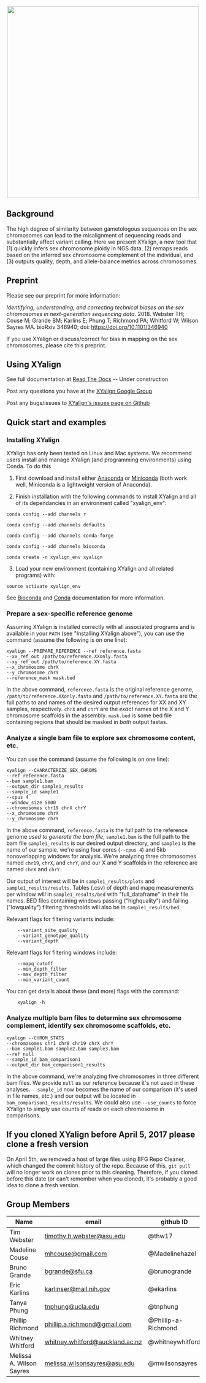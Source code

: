 <p align="center">
  <img src="https://github.com/WilsonSayresLab/XYalign/blob/master/Files/XYlogo.png" width="500"/>
</p>

## Background
The high degree of similarity between gametologous sequences on the sex chromosomes can lead to the misalignment of sequencing reads and substantially affect variant calling. Here we present XYalign, a new tool that (1) quickly infers sex chromosome ploidy in NGS data, (2) remaps reads based on the inferred sex chromosome complement of the individual, and (3) outputs quality, depth, and allele-balance metrics across chromosomes.

## Preprint

Please see our preprint for more information:

*Identifying, understanding, and correcting technical biases on the sex chromosomes in next-generation sequencing data.* 2018. Webster TH; Couse M; Grande BM; Karlins E;
Phung T; Richmond PA; Whitford W; Wilson Sayres MA. bioRxiv 346940; doi: https://doi.org/10.1101/346940

If you use XYalign or discuss/correct for bias in mapping on the sex chromosomes, please cite this preprint.

## Using XYalign

See full documentation at [Read The Docs](http://xyalign.readthedocs.io/en/latest/index.html) -- Under construction

Post any questions you have at the [XYalign Google Group](https://groups.google.com/forum/#!forum/xyalign)

Post any bugs/issues to [XYalign's issues page on Github](https://github.com/WilsonSayresLab/XYalign/issues)

## Quick start and examples

### Installing XYalign
XYalign has only been tested on Linux and Mac systems. We recommend users install and manage XYalign (and programming environments) using
Conda. To do this

1. First download and install either
[Anaconda](https://www.continuum.io/downloads)
or [Miniconda](http://conda.pydata.org/miniconda.html) (both work well,
Miniconda is a lightweight version of Anaconda).

2. Finish installation with the following commands to install XYalign and all
of its dependancies in an environment called "xyalign_env":

```
conda config --add channels r

conda config --add channels defaults

conda config --add channels conda-forge

conda config --add channels bioconda

conda create -n xyalign_env xyalign

```

3. Load your new environment (containing XYalign and all related programs) with:

```
source activate xyalign_env
```

See [Bioconda](https://bioconda.github.io/) and [Conda](https://conda.io/docs/user-guide/tasks/manage-environments.html) documentation
for more information.

### Prepare a sex-specific reference genome
Assuming XYalign is installed correctly with all associated programs and is available
in your ``PATH`` (see "Installing XYalign above"), you can use the command
(assume the following is on one line):

```
xyalign --PREPARE_REFERENCE --ref reference.fasta
--xx_ref_out /path/to/reference.XXonly.fasta
--xy_ref_out /path/to/reference.XY.fasta
--x_chromosome chrX
--y_chromosome chrY
--reference_mask mask.bed
```

In the above command, ``reference.fasta`` is the original reference genome,
``/path/to/reference.XXonly.fasta`` and ``/path/to/reference.XY.fasta`` are the
full paths to and names of the desired output references for XX and XY samples,
respectively. ``chrX`` and ``chrY`` are the *exact* names of the X and Y chromosome
scaffolds in the assembly. ``mask.bed`` is some bed file containing regions that
should be masked in *both* output fastas.

### Analyze a single bam file to explore sex chromosome content, etc.
You can use the command (assume the following is on one line):

```
xyalign --CHARACTERIZE_SEX_CHROMS
--ref reference.fasta
--bam sample1.bam
--output_dir sample1_results
--sample_id sample1
--cpus 4
--window_size 5000
--chromosomes chr19 chrX chrY
--x_chromosome chrX
--y_chromosome chrY
```

In the above command, ``reference.fasta`` is the full path to the reference genome
*used to generate the bam file*, ``sample1.bam`` is the full path to the bam file
``sample1_results`` is our desired output directory, and ``sample1`` is the name of
our sample. we're using four cores (``--cpus 4``) and 5kb nonoverlapping
windows for analysis. We're analyzing three chromosomes named ``chr19``,
``chrX``, and ``chrY``, and our X and Y scaffolds in the reference are named
``chrX`` and ``chrY``.

Our output of interest will be in ``sample1_results/plots``
and ``sample1_results/results``. Tables (.csv) of depth and mapq measurements per window
will in ``sample1_results/bed`` with "full_dataframe" in their file names. BED files containing windows passing ("highquality") and failing ("lowquality") filtering
thresholds will also be in ``sample1_results/bed``.

Relevant flags for filtering variants include:

```
	--variant_site_quality
	--variant_genotype_quality
	--variant_depth
```

Relevant flags for filtering windows include:

```
	--mapq_cutoff
	--min_depth_filter
	--max_depth_filter
	--min_variant_count
```

You can get details about these (and more) flags with the command:

```
	xyalign -h
```

### Analyze multiple bam files to determine sex chromosome complement, identify sex chromosome scaffolds, etc.

```
xyalign --CHROM_STATS
--chromosomes chr1 chr8 chr19 chrX chrY
--bam sample1.bam sample2.bam sample3.bam
--ref null
--sample_id bam_comparison1
--output_dir bam_comparison1_results
```

In the above command, we're analyzing five chromosomes in three different bam files.
We provide ``null`` as our reference because it's not used in these analyses.
``--sample_id`` now becomes the name of our comparison (it's used in file names, etc.)
and our output will be located in ``bam_comparison1_results/results``. We could also use
``--use_counts`` to force XYalign to simply use counts of reads on each chromosome in
comparisons.

## If you cloned XYalign before April 5, 2017 please clone a fresh version
On April 5th, we removed a host of large files using BFG Repo Cleaner, which changed
the commit history of the repo.  Because of this, ```git pull``` will no longer work on clones
prior to this cleaning.  Therefore, if you cloned before this date (or can't remember when you
cloned), it's probably a good idea to clone a fresh version.

## Group Members
Name | email | github ID
--- | --- |  ---
Tim Webster | timothy.h.webster@asu.edu | @thw17
Madeline Couse| mhcouse@gmail.com | @Madelinehazel
Bruno Grande | bgrande@sfu.ca | @brunogrande
Eric Karlins | karlinser@mail.nih.gov | @ekarlins
Tanya Phung | tnphung@ucla.edu | @tnphung
Phillip Richmond | phillip.a.richmond@gmail.com | @Phillip-a-Richmond
Whitney Whitford | whitney.whitford@auckland.ac.nz | @whitneywhitford
Melissa A. Wilson Sayres | melissa.wilsonsayres@asu.edu | @mwilsonsayres
